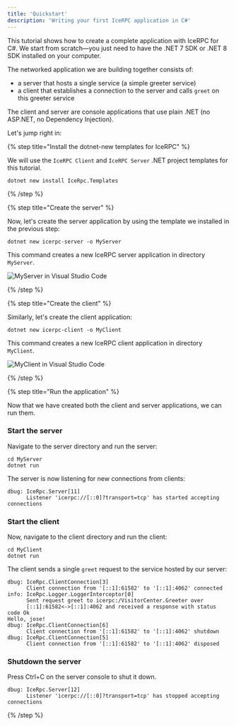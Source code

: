 ```yaml
---
title: 'Quickstart'
description: 'Writing your first IceRPC application in C#'
---
```


This tutorial shows how to create a complete application with IceRPC for C#.
We start from scratch—you just need to have the .NET 7 SDK or .NET 8 SDK
installed on your computer.

The networked application we are building together consists of:

- a server that hosts a single service (a simple greeter service)
- a client that establishes a connection to the server and calls `greet` on
  this greeter service

The client and server are console applications that use plain .NET (no ASP.NET,
no Dependency Injection).

Let's jump right in:

{% step title="Install the dotnet-new templates for IceRPC" %}

We will use the `IceRPC Client` and `IceRPC Server` .NET project templates for
this tutorial.

```shell {% showTitle=false %}
dotnet new install IceRpc.Templates
```

{% /step %}

{% step title="Create the server" %}

Now, let's create the server application by using the template we installed in
the previous step:

```shell
dotnet new icerpc-server -o MyServer
```

This command creates a new IceRPC server application in directory `MyServer`.

![MyServer in Visual Studio Code](/images/MyServer.png)

{% /step %}

{% step title="Create the client" %}

Similarly, let's create the client application:

```shell
dotnet new icerpc-client -o MyClient
```

This command creates a new IceRPC client application in directory `MyClient`.

![MyClient in Visual Studio Code](/images/MyClient.png)

{% /step %}

{% step title="Run the application" %}

Now that we have created both the client and server applications, we can run
them.

### Start the server

Navigate to the server directory and run the server:

```shell
cd MyServer
dotnet run
```

The server is now listening for new connections from clients:

```
dbug: IceRpc.Server[11]
      Listener 'icerpc://[::0]?transport=tcp' has started accepting connections
```

### Start the client

Now, navigate to the client directory and run the client:

```shell
cd MyClient
dotnet run
```

The client sends a single `greet` request to the service hosted by our server:

```
dbug: IceRpc.ClientConnection[3]
      Client connection from '[::1]:61582' to '[::1]:4062' connected
info: IceRpc.Logger.LoggerInterceptor[0]
      Sent request greet to icerpc:/VisitorCenter.Greeter over
      [::1]:61582<->[::1]:4062 and received a response with status code Ok
Hello, jose!
dbug: IceRpc.ClientConnection[6]
      Client connection from '[::1]:61582' to '[::1]:4062' shutdown
dbug: IceRpc.ClientConnection[5]
      Client connection from '[::1]:61582' to '[::1]:4062' disposed
```

### Shutdown the server

Press Ctrl+C on the server console to shut it down.

```
dbug: IceRpc.Server[12]
      Listener 'icerpc://[::0]?transport=tcp' has stopped accepting connections
```

{% /step %}

[dispatch-pipeline]: /icerpc/dispatch/dispatch-pipeline
[service-address]: /icerpc/invocation/service-address
[Slice]: /slice
[IceRpc.Slice]: https://www.nuget.org/packages/IceRpc.Slice
[IceRpc.Slice.Tools]: https://www.nuget.org/packages/IceRpc.Slice.Tools
[IceRpc.Deadline]: https://www.nuget.org/packages/IceRpc.Deadline
[IceRpc.Logger]: https://www.nuget.org/packages/IceRpc.Logger
[Deadline]: csharp:IceRpc.Deadline
[Logger]: csharp:IceRpc.Logger
[Router]: csharp:IceRpc.Router
[Server]: csharp:IceRpc.Server
[NotFound]: csharp:IceRpc.StatusCode#NotFound

